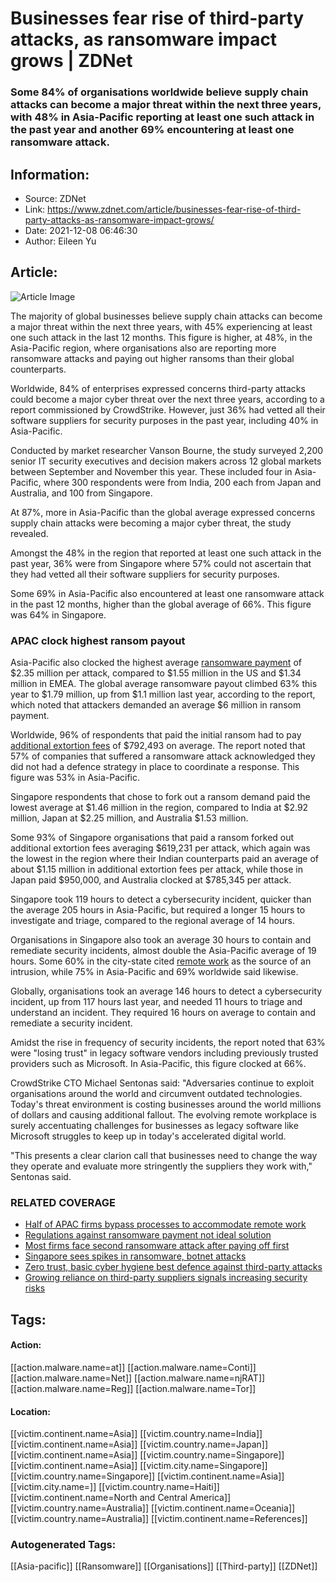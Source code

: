 # Businesses fear rise of third-party attacks, as ransomware impact grows | ZDNet
### Some 84% of organisations worldwide believe supply chain attacks can become a major threat within the next three years, with 48% in Asia-Pacific reporting at least one such attack in the past year and another 69% encountering at least one ransomware attack.

## Information:
+ Source: ZDNet
+ Link: https://www.zdnet.com/article/businesses-fear-rise-of-third-party-attacks-as-ransomware-impact-grows/
+ Date: 2021-12-08 06:46:30
+ Author: Eileen Yu


## Article:
![Article Image](https://www.zdnet.com/a/img/resize/63bc03dc9746b72d22e82458c12b85abc63fcca6/2019/06/24/8979a44d-c4ff-4b71-98c9-47077920c3d0/istock-958122884.jpg?width=770&height=578&fit=crop&auto=webp)

The majority of global businesses believe supply chain attacks can become a major threat within the next three years, with 45% experiencing at least one such attack in the last 12 months. This figure is higher, at 48%, in the Asia-Pacific region, where organisations also are reporting more ransomware attacks and paying out higher ransoms than their global counterparts. 

Worldwide, 84% of enterprises expressed concerns third-party attacks could become a major cyber threat over the next three years, according to a report commissioned by CrowdStrike. However, just 36% had vetted all their software suppliers for security purposes in the past year, including 40% in Asia-Pacific.

Conducted by market researcher Vanson Bourne, the study surveyed 2,200 senior IT security executives and decision makers across 12 global markets between September and November this year. These included four in Asia-Pacific, where 300 respondents were from India, 200 each from Japan and Australia, and 100 from Singapore.  


At 87%, more in Asia-Pacific than the global average expressed concerns supply chain attacks were becoming a major cyber threat, the study revealed. 

Amongst the 48% in the region that reported at least one such attack in the past year, 36% were from Singapore where 57% could not ascertain that they had vetted all their software suppliers for security purposes.

Some 69% in Asia-Pacific also encountered at least one ransomware attack in the past 12 months, higher than the global average of 66%. This figure was 64% in Singapore.

### APAC clock highest ransom payout

Asia-Pacific also clocked the highest average [ransomware payment](https://www.zdnet.com/article/majority-of-apac-firms-pay-up-in-ransomware-attacks/) of $2.35 million per attack, compared to $1.55 million in the US and $1.34 million in EMEA. The global average ransomware payout climbed 63% this year to $1.79 million, up from $1.1 million last year, according to the report, which noted that attackers demanded an average $6 million in ransom payment. 






Worldwide, 96% of respondents that paid the initial ransom had to pay [additional extortion fees](https://www.zdnet.com/article/most-firms-face-second-ransomware-attack-after-paying-off-first/) of $792,493 on average. The report noted that 57% of companies that suffered a ransomware attack acknowledged they did not had a defence strategy in place to coordinate a response. This figure was 53% in Asia-Pacific.

Singapore respondents that chose to fork out a ransom demand paid the lowest average at $1.46 million in the region, compared to India at $2.92 million, Japan at $2.25 million, and Australia $1.53 million.

Some 93% of Singapore organisations that paid a ransom forked out additional extortion fees averaging $619,231 per attack, which again was the lowest in the region where their Indian counterparts paid an average of about $1.15 million in additional extortion fees per attack, while those in Japan paid $950,000, and Australia clocked at $785,345 per attack.

Singapore took 119 hours to detect a cybersecurity incident, quicker than the average 205 hours in Asia-Pacific, but required a longer 15 hours to investigate and triage, compared to the regional average of 14 hours. 

Organisations in Singapore also took an average 30 hours to contain and remediate security incidents, almost double the Asia-Pacific average of 19 hours. Some 60% in the city-state cited [remote work](https://www.zdnet.com/article/half-of-apac-firms-waver-on-processes-to-accommodate-remote-work/) as the source of an intrusion, while 75% in Asia-Pacific and 69% worldwide said likewise. 

Globally, organisations took an average 146 hours to detect a cybersecurity incident, up from 117 hours last year, and needed 11 hours to triage and understand an incident. They required 16 hours on average to contain and remediate a security incident. 

Amidst the rise in frequency of security incidents, the report noted that 63% were "losing trust" in legacy software vendors including previously trusted providers such as Microsoft. In Asia-Pacific, this figure clocked at 66%. 

CrowdStrike CTO Michael Sentonas said: "Adversaries continue to exploit organisations around the world and circumvent outdated technologies. Today's threat environment is costing businesses around the world millions of dollars and causing additional fallout. The evolving remote workplace is surely accentuating challenges for businesses as legacy software like Microsoft struggles to keep up in today's accelerated digital world.

"This presents a clear clarion call that businesses need to change the way they operate and evaluate more stringently the suppliers they work with," Sentonas said. 

### RELATED COVERAGE

* [Half of APAC firms bypass processes to accommodate remote work](https://www.zdnet.com/article/half-of-apac-firms-waver-on-processes-to-accommodate-remote-work/)
* [Regulations against ransomware payment not ideal solution](https://www.zdnet.com/article/regulations-against-ransomware-payment-not-ideal-solution/)
* [Most firms face second ransomware attack after paying off first](https://www.zdnet.com/article/most-firms-face-second-ransomware-attack-after-paying-off-first/)
* [Singapore sees spikes in ransomware, botnet attacks](https://www.zdnet.com/article/singapore-sees-spikes-in-ransomware-botnet-attacks/)
* [Zero trust, basic cyber hygiene best defence against third-party attacks](https://www.zdnet.com/article/zero-trust-basic-cyber-hygiene-best-defence-against-third-party-attacks/)
* [Growing reliance on third-party suppliers signals increasing security risks](https://www.zdnet.com/article/growing-reliance-on-third-party-suppliers-signals-increasing-security-risks/)





## Tags:

#### Action:
[[action.malware.name=at]] [[action.malware.name=Conti]] [[action.malware.name=Net]] [[action.malware.name=njRAT]] [[action.malware.name=Reg]] [[action.malware.name=Tor]]

#### Location:
[[victim.continent.name=Asia]] [[victim.country.name=India]] [[victim.continent.name=Asia]] [[victim.country.name=Japan]] [[victim.continent.name=Asia]] [[victim.country.name=Singapore]] [[victim.continent.name=Asia]] [[victim.city.name=Singapore]] [[victim.country.name=Singapore]] [[victim.continent.name=Asia]] [[victim.city.name=]] [[victim.country.name=Haiti]] [[victim.continent.name=North and Central America]] [[victim.country.name=Australia]] [[victim.continent.name=Oceania]] [[victim.country.name=Australia]] [[victim.continent.name=References]]

### Autogenerated Tags:
[[Asia-pacific]] [[Ransomware]] [[Organisations]] [[Third-party]] [[ZDNet]]

